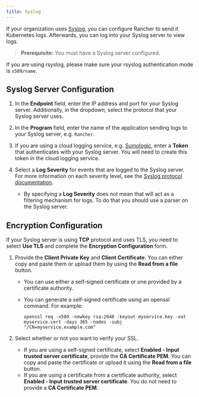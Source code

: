 ```yaml
---
title: Syslog
---
```


If your organization uses [Syslog](https://tools.ietf.org/html/rfc5424), you can configure Rancher to send it Kubernetes logs. Afterwards, you can log into your Syslog server to view logs.

>**Prerequisite:** You must have a Syslog server configured.

If you are using rsyslog, please make sure your rsyslog authentication mode is `x509/name`.

## Syslog Server Configuration

1. In the **Endpoint** field, enter the IP address and port for your Syslog server. Additionally, in the dropdown, select the protocol that your Syslog server uses.

1. In the **Program** field, enter the name of the application sending logs to your Syslog server, e.g. `Rancher`.

1. If you are using a cloud logging service, e.g. [Sumologic](https://www.sumologic.com/), enter a **Token** that authenticates with your Syslog server. You will need to create this token in the cloud logging service.

1. Select a **Log Severity** for events that are logged to the Syslog server. For more information on each severity level, see the [Syslog protocol documentation](https://tools.ietf.org/html/rfc5424#page-11).

    - By specifying a **Log Severity** does not mean that will act as a filtering mechanism for logs. To do that you should use a parser on the Syslog server.

## Encryption Configuration

If your Syslog server is using **TCP** protocol and uses TLS, you need to select **Use TLS** and complete the **Encryption Configuration** form.

1. Provide the **Client Private Key** and **Client Certificate**. You can either copy and paste them or upload them by using the **Read from a file** button.

    - You can use either a self-signed certificate or one provided by a certificate authority.

    - You can generate a self-signed certificate using an openssl command. For example:

         ```
         openssl req -x509 -newkey rsa:2048 -keyout myservice.key -out myservice.cert -days 365 -nodes -subj "/CN=myservice.example.com"
         ```

1. Select whether or not you want to verify your SSL.

    * If you are using a self-signed certificate, select **Enabled - Input trusted server certificate**, provide the **CA Certificate PEM**. You can copy and paste the certificate or upload it using the **Read from a file** button.
    * If you are using a certificate from a certificate authority, select **Enabled - Input trusted server certificate**. You do not need to provide a **CA Certificate PEM**.
